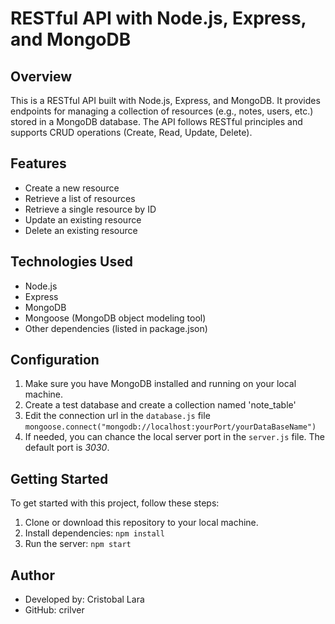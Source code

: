 # RESTful API with Node.js, Express, and MongoDB

## Overview
This is a RESTful API built with Node.js, Express, and MongoDB. It provides endpoints for managing a collection of resources (e.g., notes, users, etc.) stored in a MongoDB database. The API follows RESTful principles and supports CRUD operations (Create, Read, Update, Delete).

## Features
- Create a new resource
- Retrieve a list of resources
- Retrieve a single resource by ID
- Update an existing resource
- Delete an existing resource

## Technologies Used
- Node.js
- Express
- MongoDB
- Mongoose (MongoDB object modeling tool)
- Other dependencies (listed in package.json)

## Configuration
1. Make sure you have MongoDB installed and running on your local machine.
2. Create a test database and create a collection named 'note_table'
3. Edit the connection url in the `database.js` file `mongoose.connect("mongodb://localhost:yourPort/yourDataBaseName")`
4. If needed, you can chance the local server port in the `server.js` file. The default port is *3030*.

## Getting Started
To get started with this project, follow these steps:

1. Clone or download this repository to your local machine.
2. Install dependencies: `npm install`
3. Run the server: `npm start`


## Author
- Developed by: Cristobal Lara
- GitHub: crilver